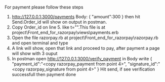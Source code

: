 For payment please follow these steps
1. http://127.0.0.1:3000/payments
    Body:
    {
        "amount":300
    }
    then hit Send.Order_id will show on output in postman.
2.  Copy Order_id on line 5. like t="<here paste oder id>".This file is at
    project\Front_end_for_razorpay\views\payments.erb
3.  Open the file razorpay.rb at project\Front_end_for_razorpay\razorpay.rb and open terminal and           type     <ruby razorpay.rb>
4.  A link will show, open that link and proceed to pay, after payment a page will show with 3 ouput
5.  In postman open http://127.0.0.1:3000/verify_payment  in Body write
    {
        "payment_id":"<copy razorpay_payment from point 4>",
        "signature_id":"<copy razorpay_signature from point 4>"
    }
    Hit send, if see verification successfull then payment done
